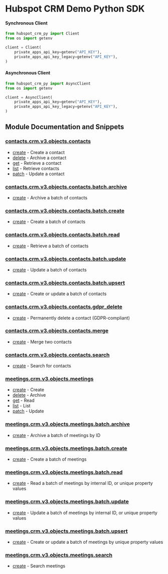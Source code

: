 
# Hubspot CRM Demo Python SDK

#### Synchronous Client

```python
from hubspot_crm_py import Client
from os import getenv

client = Client(
    private_apps_api_key=getenv("API_KEY"),
    private_apps_api_key_legacy=getenv("API_KEY"),
)
```

#### Asynchronous Client

```python
from hubspot_crm_py import AsyncClient
from os import getenv

client = AsyncClient(
    private_apps_api_key=getenv("API_KEY"),
    private_apps_api_key_legacy=getenv("API_KEY"),
)
```

## Module Documentation and Snippets

### [contacts.crm.v3.objects.contacts](hubspot_crm_py/resources/contacts/crm/v3/objects/contacts/README.md)

* [create](hubspot_crm_py/resources/contacts/crm/v3/objects/contacts/README.md#create) - Create a contact
* [delete](hubspot_crm_py/resources/contacts/crm/v3/objects/contacts/README.md#delete) - Archive a contact
* [get](hubspot_crm_py/resources/contacts/crm/v3/objects/contacts/README.md#get) - Retrieve a contact
* [list](hubspot_crm_py/resources/contacts/crm/v3/objects/contacts/README.md#list) - Retrieve contacts
* [patch](hubspot_crm_py/resources/contacts/crm/v3/objects/contacts/README.md#patch) - Update a contact

### [contacts.crm.v3.objects.contacts.batch.archive](hubspot_crm_py/resources/contacts/crm/v3/objects/contacts/batch/archive/README.md)

* [create](hubspot_crm_py/resources/contacts/crm/v3/objects/contacts/batch/archive/README.md#create) - Archive a batch of contacts

### [contacts.crm.v3.objects.contacts.batch.create](hubspot_crm_py/resources/contacts/crm/v3/objects/contacts/batch/create/README.md)

* [create](hubspot_crm_py/resources/contacts/crm/v3/objects/contacts/batch/create/README.md#create) - Create a batch of contacts

### [contacts.crm.v3.objects.contacts.batch.read](hubspot_crm_py/resources/contacts/crm/v3/objects/contacts/batch/read/README.md)

* [create](hubspot_crm_py/resources/contacts/crm/v3/objects/contacts/batch/read/README.md#create) - Retrieve a batch of contacts

### [contacts.crm.v3.objects.contacts.batch.update](hubspot_crm_py/resources/contacts/crm/v3/objects/contacts/batch/update/README.md)

* [create](hubspot_crm_py/resources/contacts/crm/v3/objects/contacts/batch/update/README.md#create) - Update a batch of contacts

### [contacts.crm.v3.objects.contacts.batch.upsert](hubspot_crm_py/resources/contacts/crm/v3/objects/contacts/batch/upsert/README.md)

* [create](hubspot_crm_py/resources/contacts/crm/v3/objects/contacts/batch/upsert/README.md#create) - Create or update a batch of contacts

### [contacts.crm.v3.objects.contacts.gdpr_delete](hubspot_crm_py/resources/contacts/crm/v3/objects/contacts/gdpr_delete/README.md)

* [create](hubspot_crm_py/resources/contacts/crm/v3/objects/contacts/gdpr_delete/README.md#create) - Permanently delete a contact (GDPR-compliant)

### [contacts.crm.v3.objects.contacts.merge](hubspot_crm_py/resources/contacts/crm/v3/objects/contacts/merge/README.md)

* [create](hubspot_crm_py/resources/contacts/crm/v3/objects/contacts/merge/README.md#create) - Merge two contacts

### [contacts.crm.v3.objects.contacts.search](hubspot_crm_py/resources/contacts/crm/v3/objects/contacts/search/README.md)

* [create](hubspot_crm_py/resources/contacts/crm/v3/objects/contacts/search/README.md#create) - Search for contacts

### [meetings.crm.v3.objects.meetings](hubspot_crm_py/resources/meetings/crm/v3/objects/meetings/README.md)

* [create](hubspot_crm_py/resources/meetings/crm/v3/objects/meetings/README.md#create) - Create
* [delete](hubspot_crm_py/resources/meetings/crm/v3/objects/meetings/README.md#delete) - Archive
* [get](hubspot_crm_py/resources/meetings/crm/v3/objects/meetings/README.md#get) - Read
* [list](hubspot_crm_py/resources/meetings/crm/v3/objects/meetings/README.md#list) - List
* [patch](hubspot_crm_py/resources/meetings/crm/v3/objects/meetings/README.md#patch) - Update

### [meetings.crm.v3.objects.meetings.batch.archive](hubspot_crm_py/resources/meetings/crm/v3/objects/meetings/batch/archive/README.md)

* [create](hubspot_crm_py/resources/meetings/crm/v3/objects/meetings/batch/archive/README.md#create) - Archive a batch of meetings by ID

### [meetings.crm.v3.objects.meetings.batch.create](hubspot_crm_py/resources/meetings/crm/v3/objects/meetings/batch/create/README.md)

* [create](hubspot_crm_py/resources/meetings/crm/v3/objects/meetings/batch/create/README.md#create) - Create a batch of meetings

### [meetings.crm.v3.objects.meetings.batch.read](hubspot_crm_py/resources/meetings/crm/v3/objects/meetings/batch/read/README.md)

* [create](hubspot_crm_py/resources/meetings/crm/v3/objects/meetings/batch/read/README.md#create) - Read a batch of meetings by internal ID, or unique property values

### [meetings.crm.v3.objects.meetings.batch.update](hubspot_crm_py/resources/meetings/crm/v3/objects/meetings/batch/update/README.md)

* [create](hubspot_crm_py/resources/meetings/crm/v3/objects/meetings/batch/update/README.md#create) - Update a batch of meetings by internal ID, or unique property values

### [meetings.crm.v3.objects.meetings.batch.upsert](hubspot_crm_py/resources/meetings/crm/v3/objects/meetings/batch/upsert/README.md)

* [create](hubspot_crm_py/resources/meetings/crm/v3/objects/meetings/batch/upsert/README.md#create) - Create or update a batch of meetings by unique property values

### [meetings.crm.v3.objects.meetings.search](hubspot_crm_py/resources/meetings/crm/v3/objects/meetings/search/README.md)

* [create](hubspot_crm_py/resources/meetings/crm/v3/objects/meetings/search/README.md#create) - Search meetings

<!-- MODULE DOCS END -->
